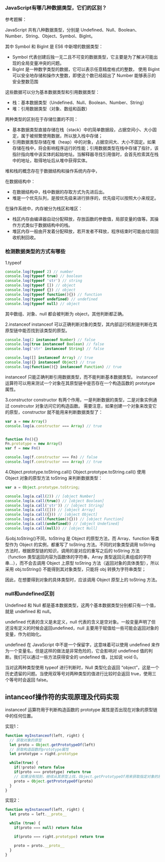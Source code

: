 
### JavaScript有哪几种数据类型，它们的区别？
参考题解：

JavaScript 共有八种数据类型，分别是 Undefined、Null、Boolean、 Number、String、Object、Symbol、BigInt。

其中 Symbol 和 BigInt 是 ES6 中新增的数据类型：
- Symbol 代表创建后独一无二且不可变的数据类型，它主要是为了解决可能出现的全局变量冲突的问题。
- BigInt 是一种数字类型的数据，它可以表示任意精度格式的整数， 使用 BigInt 可以安全地存储和操作大整数，即使这个数已经超出了 Number 能够表示的安全整数范围

这些数据可以分为基本数据类型和引用数据类型：
- 栈：基本数据类型（Undefined、Null、Boolean、Number、String）
- 堆：引用数据类型（对象、数组和函数）

两种类型的区别在于存储位置的不同：
- 基本数据类型直接存储在栈（stack）中的简单数据段，占据空间小、大小固定，属于被频繁使用数据，所以放入栈中存储；
- 引用数据类型存储在堆（heap）中的对象，占据空间大、大小不固定。如果存储在栈中，将会影响程序运行的性能；引用数据类型在栈中存储了指针，该指针指向堆中该实体的起始地址。当解释器寻找引用值时，会首先检索其在栈中的地址，取得地址后从堆中获得实体。

堆和栈的概念存在于数据结构和操作系统内存中，

在数据结构中：
- 在数据结构中，栈中数据的存取方式为先进后出。
- 堆是一个优先队列，是按优先级来进行排序的，优先级可以按照大小来规定。

在操作系统中，内存被分为栈区和堆区：
- 栈区内存由编译器自动分配释放，存放函数的参数值，局部变量的值等。其操作方式类似于数据结构中的栈。
- 堆区内存一般由开发着分配释放，若开发者不释放，程序结束时可能由垃圾回收机制回收。

### 检测数据类型的方式有哪些
1.typeof
```javascript
console.log(typeof 2) // number
console.log(typeof true) // boolean
console.log(typeof 'str') // string
console.log(typeof []) // object
console.log(typeof {}) // object
console.log(typeof function(){}) // function
console.log(typeof undefined) // undefined
console.log(typeof null) // object
```

其中数组、对象、null 都会被判断为 object，其他判断都正确。

2.instanceof
instanceof 可以正确判断对象的类型，其内部运行机制是判断在其原型链中能否找到该类型的原型。
```javascript
console.log(2 instanceof Number) // false
console.log(true instanceof Boolean) // false
console.log('str' instanceof String) // false

console.log([] instanceof Array) // true
console.log({} instanceof Object) // true
console.log(function(){} instanceof Function) // true
```

instanceof 只能正确判断引用数据类型，而不能判断基本数据类型。
instanceof 运算符可以用来测试一个对象在其原型链中是否存在一个构造函数的 prototype 属性。


3.constructor
constructor 有两个作用，一是判断数据的类型，二是对象实例通过 constrcutor 对象访问它的构造函数。
需要注意，如果创建一个对象来改变它的原型，constructor 就不能用来判断数据类型了：

```javascript
var a = new Array()
console.log(a.constructor === Array) // true


function Fn(){}
Fn.prototype = new Array()
var f = new Fn()

console.log(f.constructor === Fn) // false
console.log(f.constructor === Array) // true
```

4.Object.prototype.toString.call()
Object.prototype.toString.call() 使用 Object 对象的原型方法 toString 来判断数据类型：

```javascript
var a = Object.prototype.toString;

console.log(a.call(2)) // [object Number]
console.log(a.call(true)) // [object Boolean]
console.log(a.call('str')) // [object String]
console.log(a.call([])) // [object Array]
console.log(a.call({})) // [object Object]
console.log(a.call(function(){})) // [object Function]
console.log(a.call(undefined)) // [object Undefined]
console.log(a.call(null)) // [object Null]
```

与obj.toString()不同，toString 是 Object 的原型方法，而 Array、function 等类型作为 Object 的实例，都重写了 toString 方法。不同的对象类型调用 toString 方法时，根据原型链的知识，调用的是对应的重写之后的 toString 方法（function 类型返回内容为函数体的字符串，Array 类型返回元素组成的字符串…），而不会去调用 Object 上原型 toString 方法（返回对象的具体类型），所以采用 obj.toString() 不能得到其对象类型，只能将 obj 转换为字符串类型；

因此，在想要得到对象的具体类型时，应该调用 Object 原型上的 toString 方法。

### null和undefined区别

Undefined 和 Null 都是基本数据类型，这两个基本数据类型分别都只有一个值，就是 undefined 和 null。 

undefined 代表的含义是未定义，null 代表的含义是空对象。一般变量声明了但还没有定义的时候会返回undefined，null 主要用于赋值给一些可能会返回对象的变量，作为初始化。 

undefined 在 JavaScript 中不是一个保留字，这意味着可以使用 undefined 来作为一个变量名，但是这样的做法是非常危险的，它会影响对 undefined 值的判断。我们可以通过一些方法获得安全的 undefined 值，比如说 void 0。 

当对这两种类型使用 typeof 进行判断时，Null 类型化会返回 “object”，这是一个历史遗留的问题。当使用双等号对两种类型的值进行比较时会返回 true，使用三个等号时会返回 false。

## intanceof操作符的实现原理及代码实现
instanceof 运算符用于判断构造函数的 prototype 属性是否出现在对象的原型链中的任何位置。

实现1：
```javascript
function myInstanceof(left, right) {
  // 获取对象的原型
  let proto = Object.getPrototypeOf(left)
  // 获取构造函数的prototype属性
  let prototype = right.prototype

  while(true) {
    if(!proto) return false
    if(proto === prototype) return true
    // 如果没有找到，继续从其原型上找，Object.getPrototypeOf用来获取指定对象的原型
    proto = Object.getPrototypeOf(proto)
  }
}

```

实现2：
```javascript
function myInstanceof(left, right) {
  let proto = left.__proto__

  while (true) {
    if(proto === null) return false

    if(proto === right.prototype) return true

    proto = proto.__proto__
  }
}
```